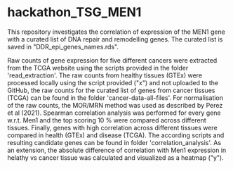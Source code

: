 # hackathon_TSG_MEN1
This repository investigates the correlation of expression of the MEN1 gene with a curated list of DNA repair and remodelling genes. The curated list is saved in "DDR_epi_genes_names.rds".

Raw counts of gene expression for five different cancers were extracted from the TCGA website using the scripts provided in the folder 'read_extraction'. The raw counts from healthy tissues (GTEx) were processed locally using the script provided ("x") and not uploaded to the GitHub, the raw counts for the curated list of genes from cancer tissues (TCGA) can be found in the folder 'cancer-data-all-files'. 
For normalisation of the raw counts, the MOR/MRN method was used as described by Perez et al (2021). Spearman correlation analysis was performed for every gene w.r.t. Men1 and the top scoring 10 % were compared across different tissues. Finally, genes with high correlation across different tissues were compared in health (GTEx) and disease (TCGA). The according scripts and resulting candidate genes can be found in folder 'correlation_analysis'. 
As an extension, the absolute difference of correlation with Men1 expression in helathy vs cancer tissue was calculated and visualized as a heatmap ("y").
